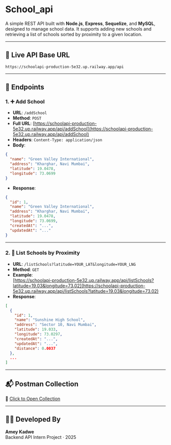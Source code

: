 # School_api

A simple REST API built with **Node.js**, **Express**, **Sequelize**, and **MySQL**, designed to manage school data. It supports adding new schools and retrieving a list of schools sorted by proximity to a given location.

---

## 🚀 Live API Base URL

```
https://schoolapi-production-5e32.up.railway.app/api
```

---

## 📌 Endpoints

### 1. ➕ Add School

- **URL**: `/addSchool`  
- **Method**: `POST`  
- **Full URL**: [https://schoolapi-production-5e32.up.railway.app/api/addSchool](https://schoolapi-production-5e32.up.railway.app/api/addSchool)  
- **Headers**: `Content-Type: application/json`  
- **Body**:
```json
{
  "name": "Green Valley International",
  "address": "Kharghar, Navi Mumbai",
  "latitude": 19.0478,
  "longitude": 73.0699
}
```
- **Response**:
```json
{
  "id": 1,
  "name": "Green Valley International",
  "address": "Kharghar, Navi Mumbai",
  "latitude": 19.0478,
  "longitude": 73.0699,
  "createdAt": "...",
  "updatedAt": "..."
}
```

---

### 2. 📍 List Schools by Proximity

- **URL**: `/listSchools?latitude=YOUR_LAT&longitude=YOUR_LNG`  
- **Method**: `GET`  
- **Example**:  
[https://schoolapi-production-5e32.up.railway.app/api/listSchools?latitude=19.03&longitude=73.02](https://schoolapi-production-5e32.up.railway.app/api/listSchools?latitude=19.03&longitude=73.02)
- **Response**:
```json
[
  {
    "id": 1,
    "name": "Sunshine High School",
    "address": "Sector 10, Navi Mumbai",
    "latitude": 19.033,
    "longitude": 73.0297,
    "createdAt": "...",
    "updatedAt": "...",
    "distance": 0.0037
  },
  ...
]
```

---

## 📬 Postman Collection

🔗 [Click to Open Collection](https://api.postman.com/collections/44445256-f2de7a54-4e1c-4f3f-833c-4dee25736f04?access_key=PMAT-01JXZNE363FH6BR927QA7BYD7E)

---


## 👨‍💻 Developed By

**Amey Kadwe**  
Backend API Intern Project · 2025
